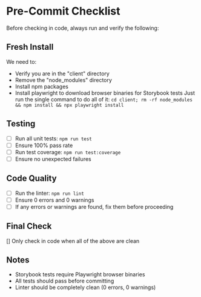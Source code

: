 # Pre-Commit Checklist

Before checking in code, always run and verify the following:

## Fresh Install
We need to:
- Verify you are in the "client" directory
- Remove the "node_modules" directory
- Install npm packages
- Install playwright to download browser binaries for Storybook tests
Just run the single command to do all of it:
`cd client; rm -rf node_modules && npm install && npx playwright install`

## Testing
- [ ] Run all unit tests: `npm run test`
- [ ] Ensure 100% pass rate
- [ ] Run test coverage: `npm run test:coverage`
- [ ] Ensure no unexpected failures

## Code Quality
- [ ] Run the linter: `npm run lint`
- [ ] Ensure 0 errors and 0 warnings
- [ ] If any errors or warnings are found, fix them before proceeding

## Final Check
[] Only check in code when all of the above are clean

## Notes
- Storybook tests require Playwright browser binaries
- All tests should pass before committing
- Linter should be completely clean (0 errors, 0 warnings) 